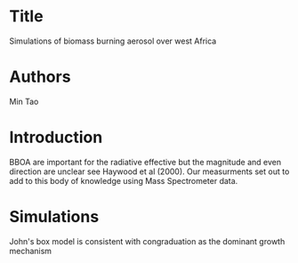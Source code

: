 # Title 
Simulations of biomass burning aerosol over west Africa

# Authors

Min Tao

# Introduction
BBOA are important for the radiative effective 
but the magnitude and even direction are unclear
see Haywood et al (2000).
Our measurments set out to add to this body of knowledge using 
Mass Spectrometer data.

# Simulations
John's box model is consistent with congraduation as the dominant growth
mechanism
